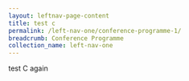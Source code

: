 ```yaml
---
layout: leftnav-page-content
title: test c
permalink: /left-nav-one/conference-programme-1/
breadcrumb: Conference Programme
collection_name: left-nav-one
---
```

test C again
